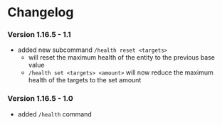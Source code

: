 # Changelog

### Version 1.16.5 - 1.1
 - added new subcommand `/health reset <targets>`
     - will reset the maximum health of the entity to the previous base value
     - `/health set <targets> <amount>` will now reduce the maximum health of the targets to the set amount

### Version 1.16.5 - 1.0
 - added `/health` command
